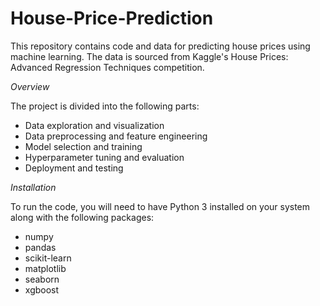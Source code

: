 # House-Price-Prediction

This repository contains code and data for predicting house prices using machine learning. The data is sourced from Kaggle's House Prices: Advanced Regression Techniques competition.

*Overview*

The project is divided into the following parts:

* Data exploration and visualization
* Data preprocessing and feature engineering
* Model selection and training
* Hyperparameter tuning and evaluation
* Deployment and testing

*Installation*

To run the code, you will need to have Python 3 installed on your system along with the following packages:

* numpy
* pandas
* scikit-learn
* matplotlib
* seaborn
* xgboost

